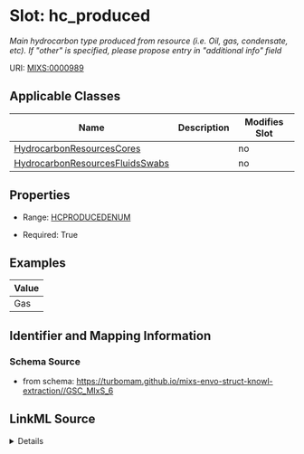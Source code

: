 # Slot: hc_produced


_Main hydrocarbon type produced from resource (i.e. Oil, gas, condensate, etc). If "other" is specified, please propose entry in "additional info" field_



URI: [MIXS:0000989](https://w3id.org/mixs/0000989)



<!-- no inheritance hierarchy -->




## Applicable Classes

| Name | Description | Modifies Slot |
| --- | --- | --- |
[HydrocarbonResourcesCores](HydrocarbonResourcesCores.md) |  |  no  |
[HydrocarbonResourcesFluidsSwabs](HydrocarbonResourcesFluidsSwabs.md) |  |  no  |







## Properties

* Range: [HCPRODUCEDENUM](HCPRODUCEDENUM.md)

* Required: True






## Examples

| Value |
| --- |
| Gas |

## Identifier and Mapping Information







### Schema Source


* from schema: https://turbomam.github.io/mixs-envo-struct-knowl-extraction//GSC_MIxS_6




## LinkML Source

<details>
```yaml
name: hc_produced
description: Main hydrocarbon type produced from resource (i.e. Oil, gas, condensate,
  etc). If "other" is specified, please propose entry in "additional info" field
title: hydrocarbon type produced
notes:
- hydrocarbon
- type
examples:
- value: Gas
from_schema: https://turbomam.github.io/mixs-envo-struct-knowl-extraction//GSC_MIxS_6
rank: 1000
slot_uri: MIXS:0000989
multivalued: false
alias: hc_produced
domain_of:
- HydrocarbonResourcesCores
- HydrocarbonResourcesFluidsSwabs
range: HC_PRODUCED_ENUM
required: true

```
</details>